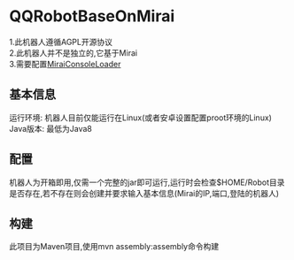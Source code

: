 # QQRobotBaseOnMirai
1.此机器人遵循AGPL开源协议</br>
2.此机器人并不是独立的,它基于Mirai</br>
3.需要配置<a href="https://github.com/iTXTech/mirai-console-loader">MiraiConsoleLoader</a>
## 基本信息
运行环境: 机器人目前仅能运行在Linux(或者安卓设置配置proot环境的Linux)</br>
Java版本: 最低为Java8</br>
## 配置
机器人为开箱即用,仅需一个完整的jar即可运行,运行时会检查$HOME/Robot目录是否存在,若不存在则会创建并要求输入基本信息(Mirai的IP,端口,登陆的机器人)
## 构建
此项目为Maven项目,使用mvn assembly:assembly命令构建

